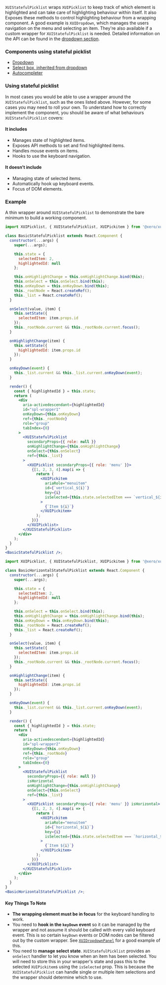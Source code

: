 `XUIStatefulPicklist` wraps `XUIPicklist` to keep track of which element is highlighted and can take care of highlighting behaviour within itself. It also Exposes these methods to control highlighting behaviour from a wrapping component. A good example is `XUIDropdown`, which manages the users navigation on the menu and selecting an item. They're also available if a custom wrapper for `XUIStatefulPicklist` is needed. Detailed information on the API can be found in the [dropdown section](#dropdown).

### Components using stateful picklist

- [Dropdown](#dropdown)
- [Select box, inherited from dropdown](#select-box)
- [Autocompleter](#autocompleter)

### Using stateful picklist

In most cases you would be able to use a wrapper around the `XUIStatefulPicklist`, such as the ones listed above. However, for some cases you may need to roll your own. To understand how to correctly implement the component, you should be aware of what behaviours `XUIStatefulPicklist` covers:

#### It includes

- Manages state of highlighted items.
- Exposes API methods to set and find highlighted items.
- Handles mouse events on items.
- Hooks to use the keyboard navigation.

#### It doesn’t include

- Managing state of selected items.
- Automatically hook up keyboard events.
- Focus of DOM elements.

### Example

A thin wrapper around `XUIStatefulPicklist` to demonstrate the bare minimum to build a working component.

```jsx harmony
import XUIPicklist, { XUIStatefulPicklist, XUIPickitem } from '@xero/xui/react/picklist';

class BasicStatefulPicklist extends React.Component {
  constructor(...args) {
    super(...args);

    this.state = {
      selectedItem: 2,
      highlightedId: null
    };

    this.onHighlightChange = this.onHighlightChange.bind(this);
    this.onSelect = this.onSelect.bind(this);
    this.onKeyDown = this.onKeyDown.bind(this);
    this._rootNode = React.createRef();
    this._list = React.createRef();
  }

  onSelect(value, item) {
    this.setState({
      selectedItem: item.props.id
    });
    this._rootNode.current && this._rootNode.current.focus();
  }

  onHighlightChange(item) {
    this.setState({
      highlightedId: item.props.id
    });
  }

  onKeyDown(event) {
    this._list.current && this._list.current.onKeyDown(event);
  }

  render() {
    const { highlightedId } = this.state;
    return (
      <div
        aria-activedescendant={highlightedId}
        id="spl-wrapper1"
        onKeyDown={this.onKeyDown}
        ref={this._rootNode}
        role="group"
        tabIndex={0}
      >
        <XUIStatefulPicklist
          secondaryProps={{ role: null }}
          onHighlightChange={this.onHighlightChange}
          onSelect={this.onSelect}
          ref={this._list}
        >
          <XUIPicklist secondaryProps={{ role: 'menu' }}>
            {[1, 2, 3, 4].map(i => {
              return (
                <XUIPickitem
                  ariaRole="menuitem"
                  id={`vertical_${i}`}
                  key={i}
                  isSelected={this.state.selectedItem === `vertical_${i}`}
                >
                  {`Item ${i}`}
                </XUIPickitem>
              );
            })}
          </XUIPicklist>
        </XUIStatefulPicklist>
      </div>
    );
  }
}
<BasicStatefulPicklist />;
```

```jsx harmony
import XUIPicklist, { XUIStatefulPicklist, XUIPickitem } from '@xero/xui/react/picklist';

class BasicHorizontalStatefulPicklist extends React.Component {
  constructor(...args) {
    super(...args);

    this.state = {
      selectedItem: 2,
      highlightedId: null
    };

    this.onSelect = this.onSelect.bind(this);
    this.onHighlightChange = this.onHighlightChange.bind(this);
    this.onKeyDown = this.onKeyDown.bind(this);
    this._rootNode = React.createRef();
    this._list = React.createRef();
  }

  onSelect(value, item) {
    this.setState({
      selectedItem: item.props.id
    });
    this._rootNode.current && this._rootNode.current.focus();
  }

  onHighlightChange(item) {
    this.setState({
      highlightedId: item.props.id
    });
  }

  onKeyDown(event) {
    this._list.current && this._list.current.onKeyDown(event);
  }

  render() {
    const { highlightedId } = this.state;
    return (
      <div
        aria-activedescendant={highlightedId}
        id="spl-wrapper2"
        onKeyDown={this.onKeyDown}
        ref={this._rootNode}
        role="group"
        tabIndex={0}
      >
        <XUIStatefulPicklist
          secondaryProps={{ role: null }}
          isHorizontal
          onHighlightChange={this.onHighlightChange}
          onSelect={this.onSelect}
          ref={this._list}
        >
          <XUIPicklist secondaryProps={{ role: 'menu' }} isHorizontal>
            {[1, 2, 3, 4].map(i => {
              return (
                <XUIPickitem
                  ariaRole="menuitem"
                  id={`horizontal_${i}`}
                  key={i}
                  isSelected={this.state.selectedItem === `horizontal_${i}`}
                >
                  {`Item ${i}`}
                </XUIPickitem>
              );
            })}
          </XUIPicklist>
        </XUIStatefulPicklist>
      </div>
    );
  }
}
<BasicHorizontalStatefulPicklist />;
```

#### Key Things To Note

- **The wrapping element must be in focus** for the keyboard handling to work.
- You need to **hook in the `keyDown` event** so it can be managed by the wrapper and not assume it should be called with every valid keyboard event. This is so certain `keyDown` events or DOM nodes can be filtered out by the custom wrapper. See [`XUIDropdownPanel`](#xuidropdownpanel) for a good example of this.
- You need to **manage select state**. `XUIStatefulPicklist` provides an `onSelect` handler to let you know when an item has been selected. You will need to store this in your wrapper's state and pass this to the selected `XUIPickitem`s using the `isSelected` prop. This is because the `XUIStatefulPicklist` can handle single or multiple item selections and the wrapper should determine which to use.
